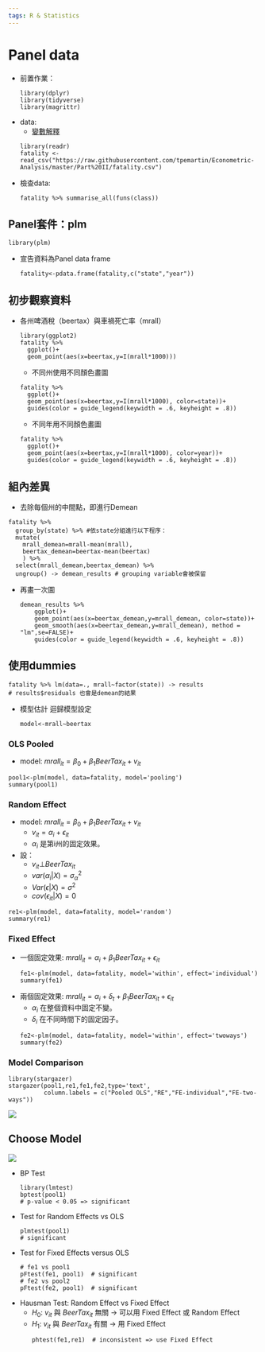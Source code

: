 ```yaml
---
tags: R & Statistics
---
```

# Panel data
- 前置作業：
    ```r=
    library(dplyr)
    library(tidyverse)
    library(magrittr)
    ```
- data:
    - [變數解釋](https://bookdown.org/tpemartin/econometric_analysis/data/Fatality.docx)
    ```r=
    library(readr)
    fatality <- read_csv("https://raw.githubusercontent.com/tpemartin/Econometric-Analysis/master/Part%20II/fatality.csv")
    ```
- 檢查data:
    ```r=
    fatality %>% summarise_all(funs(class))
    ```

## Panel套件：plm
```r=
library(plm)
```
- 宣告資料為Panel data frame
    ```r=
    fatality<-pdata.frame(fatality,c("state","year"))
    ```

## 初步觀察資料
- 各州啤酒稅（beertax）與車禍死亡率（mrall）
    ```r=
    library(ggplot2)
    fatality %>% 
      ggplot()+
      geom_point(aes(x=beertax,y=I(mrall*1000)))
    ```
    - 不同州使用不同顏色畫圖
    ```r=
    fatality %>% 
      ggplot()+
      geom_point(aes(x=beertax,y=I(mrall*1000), color=state))+
      guides(color = guide_legend(keywidth = .6, keyheight = .8))
    ```
    - 不同年用不同顏色畫圖
    ```r=
    fatality %>% 
      ggplot()+
      geom_point(aes(x=beertax,y=I(mrall*1000), color=year))+
      guides(color = guide_legend(keywidth = .6, keyheight = .8))
    ```
    
## 組內差異
- 去除每個州的中間點，即進行Demean
```r=
fatality %>% 
  group_by(state) %>% #依state分組進行以下程序：
  mutate(
    mrall_demean=mrall-mean(mrall),
    beertax_demean=beertax-mean(beertax)
    ) %>%
  select(mrall_demean,beertax_demean) %>%
  ungroup() -> demean_results # grouping variable會被保留
```
- 再畫一次圖
    ```r=
    demean_results %>%
        ggplot()+
        geom_point(aes(x=beertax_demean,y=mrall_demean, color=state))+
        geom_smooth(aes(x=beertax_demean,y=mrall_demean), method = "lm",se=FALSE)+
        guides(color = guide_legend(keywidth = .6, keyheight = .8))
    ```
    
## 使用dummies
```r=
fatality %>% lm(data=., mrall~factor(state)) -> results
# results$residuals 也會是demean的結果
```
- 模型估計 迴歸模型設定
    ```r=
    model<-mrall~beertax
    ```
    
### OLS Pooled
- model: $mrall_{it} = \beta_0 +\beta_1BeerTax_{it}+v_{it}$
```r=
pool1<-plm(model, data=fatality, model='pooling')
summary(pool1)
```

### Random Effect
- model: $mrall_{it} = \beta_0 +\beta_1BeerTax_{it}+v_{it}$
    - $v_{it} = \alpha_{i} + \epsilon_{it}$
    - $\alpha_i$ 是第i州的固定效果。
- 設：
    - $v_{it} \bot BeerTax_{it}$
    - $var(\alpha_i|X) = \sigma_{\alpha}^2$
    - $Var(\epsilon|X) = \sigma^2$
    - $cov(\epsilon_{it}|X) = 0$
```r=
re1<-plm(model, data=fatality, model='random')
summary(re1)
```

### Fixed Effect
- 一個固定效果: $mrall_{it} = \alpha_i + \beta_1BeerTax_{it}+\epsilon_{it}$
    ```r=
    fe1<-plm(model, data=fatality, model='within', effect='individual')
    summary(fe1)
    ```
- 兩個固定效果: $mrall_{it} = \alpha_i + \delta_{t} + \beta_1BeerTax_{it}+\epsilon_{it}$
    - $\alpha_i$ 在整個資料中固定不變。
    - $\delta_i$ 在不同時間下的固定因子。
    ```r=
    fe2<-plm(model, data=fatality, model='within', effect='twoways')
    summary(fe2)
    ```

### Model Comparison
```r=
library(stargazer)
stargazer(pool1,re1,fe1,fe2,type='text',
          column.labels = c("Pooled OLS","RE","FE-individual","FE-two-ways"))
```
![](https://i.imgur.com/ok2V7K9.png)


## Choose Model
![](https://i.imgur.com/68I3jsQ.png)
- BP Test
    ```r=
    library(lmtest)
    bptest(pool1)
    # p-value < 0.05 => significant
    ```
- Test for Random Effects vs OLS
    ```r=
    plmtest(pool1)
    # significant
    ```
- Test for Fixed Effects versus OLS
    ```r=
    # fe1 vs pool1
    pFtest(fe1, pool1)  # significant
    # fe2 vs pool2
    pFtest(fe2, pool1)  # significant
    ```
- Hausman Test: Random Effect vs Fixed Effect
  - $H_0$: $v_{it}$ 與 $BeerTax_{it}$ 無關 -> 可以用 Fixed Effect 或 Random Effect
  - $H_1$: $v_{it}$ 與 $BeerTax_{it}$ 有關 -> 用 Fixed Effect
    ```r=
    phtest(fe1,re1)  # inconsistent => use Fixed Effect
    ```
    

    
